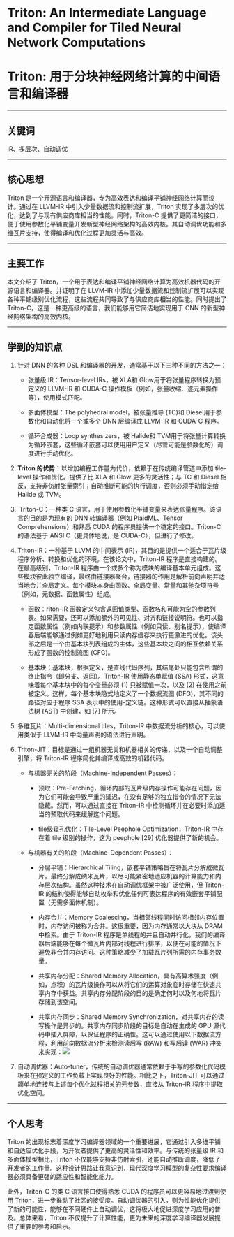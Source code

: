 # Triton: An Intermediate Language and Compiler for Tiled Neural Network Computations

# Triton: 用于分块神经网络计算的中间语言和编译器

---

## 关键词

IR、多层次、自动调优

---

## 核心思想

Triton 是一个开源语言和编译器，专为高效表达和编译平铺神经网络计算而设计。通过在 LLVM-IR 中引入少量数据流和控制流扩展，Triton 实现了多层次的优化，达到了与现有供应商库相当的性能。同时，Triton-C 提供了更简洁的接口，便于使用参数化平铺变量开发新型神经网络架构的高效内核。其自动调优功能和多维瓦片支持，使得编译和优化过程更加灵活与高效。

---

## 主要工作

本文介绍了 Triton，一个用于表达和编译平铺神经网络计算为高效机器代码的开源语言和编译器。并证明了在 LLVM-IR 中添加少量数据流和控制流扩展可以实现各种平铺级别优化流程，这些流程共同导致了与供应商库相当的性能。同时提出了 Triton-C，这是一种更高级的语言，我们能够用它简洁地实现用于 CNN 的新型神经网络架构的高效内核。

---

## 学到的知识点

1. 针对 DNN 的各种 DSL 和编译器的开发，通常基于以下三种不同的方法之一：
   
   - 张量级 IR：Tensor-level IRs，被 XLA和 Glow用于将张量程序转换为预定义的 LLVM-IR 和 CUDA-C 操作模板（例如，张量收缩、逐元素操作等），使用模式匹配。
   
   - 多面体模型：The polyhedral model，被张量推导 (TC)和 Diesel用于参数化和自动化将一个或多个 DNN 层编译成 LLVM-IR 和 CUDA-C 程序。
   
   - 循环合成器：Loop synthesizers，被 Halide和 TVM用于将张量计算转换为循环嵌套，这些循环嵌套可以使用用户定义（尽管可能是参数化的）调度进行手动优化。

2. **Triton 的优势**：以增加编程工作量为代价，依赖于在传统编译管道中添加 tile-level 操作和优化。提供了比 XLA 和 Glow 更多的灵活性；与 TC 和 Diesel 相反，支持非仿射张量索引；自动推断可能的执行调度，否则必须手动指定给 Halide 或 TVM。

3.  Triton-C：一种类 C 语言，用于使用参数化平铺变量来表达张量程序。该语言的目的是为现有的 DNN 转编译器（例如 PlaidML、Tensor Comprehensions）和熟悉 CUDA 的程序员提供一个稳定的接口。Triton-C 的语法基于 ANSI C（更具体地说，是 CUDA-C），但进行了修改。

4. Triton-IR：一种基于 LLVM 的中间表示 (IR)，其目的是提供一个适合于瓦片级程序分析、转换和优化的环境。在该论文中，Triton-IR 程序是直接构建的。在最高级别，Triton-IR 程序由一个或多个称为模块的编译基本单元组成。这些模块彼此独立编译，最终由链接器聚合，链接器的作用是解析前向声明并适当地合并全局定义。每个模块本身由函数、全局变量、常量和其他杂项符号（例如，元数据、函数属性）组成。
   
   - 函数：riton-IR 函数定义包含返回值类型、函数名和可能为空的参数列表。如果需要，还可以添加额外的可见性、对齐和链接说明符。也可以指定函数属性（例如内联提示）和参数属性（例如只读、别名提示），使编译器后端能够通过例如更好地利用只读内存缓存来执行更激进的优化。该头部之后是一个由基本块列表组成的主体，这些基本块之间的相互依赖关系形成了函数的控制流图 (CFG)。
   
   - 基本块：基本块，根据定义，是直线代码序列，其结尾处只能包含所谓的终止指令（即分支、返回）。Triton-IR 使用静态单赋值 (SSA) 形式，这意味着每个基本块中的每个变量必须 (1) 只被赋值一次，以及 (2) 在使用之前被定义。这样，每个基本块隐式地定义了一个数据流图 (DFG)，其不同的路径对应于程序 SSA 表示中的使用-定义链。这种形式可以直接从抽象语法树 (AST) 中创建，如 [7] 所示。

5. 多维瓦片：Multi-dimensional tiles，Triton-IR 中数据流分析的核心，可以使用类似于 LLVM-IR 中向量声明的语法进行声明。

6. Triton-JIT：目标是通过一组机器无关和机器相关的传递，以及一个自动调整引擎，将 Triton-IR 程序简化并编译成高效的机器代码。
   
   - 与机器无关的阶段（Machine-Independent Passes）：
     
     - 预取：Pre-Fetching，循环内部的瓦片级内存操作可能存在问题，因为它们可能会导致严重的延迟，在没有足够的独立指令的情况下无法隐藏。然而，可以通过直接在 Triton-IR 中检测循环并在必要时添加适当的预取代码来缓解这个问题。
     
     - tile级窥孔优化：Tile-Level Peephole Optimization，Triton-IR 中存在着 tile 级别的操作，这为 peephole [29] 优化器提供了新的机会。
   
   - 与机器有关的阶段（Machine-Dependent Passes）：
     
     - 分层平铺：Hierarchical Tiling，嵌套平铺策略旨在将瓦片分解成微瓦片，最终分解成纳米瓦片，以尽可能紧密地适应机器的计算能力和内存层次结构。虽然这种技术在自动调优框架中被广泛使用，但 Triton-IR 的结构使得能够自动枚举和优化任何可表达程序的有效嵌套平铺配置（无需多面体机制）。
     
     - 内存合并：Memory Coalescing，当相邻线程同时访问相邻内存位置时，内存访问被称为合并。这很重要，因为内存通常以大块从 DRAM 中检索。由于 Triton-IR 程序是单线程的并且自动并行化，我们的编译器后端能够在每个微瓦片内部对线程进行排序，以便在可能的情况下避免非合并内存访问。这种策略减少了加载瓦片列所需的内存事务数量。
     
     - 共享内存分配：Shared Memory Allocation，具有高算术强度（例如，点积）的瓦片级操作可以从将它们的运算对象临时存储在快速共享内存中获益。共享内存分配阶段的目的是确定何时以及何地将瓦片存储到该空间。
     
     - 共享内存同步：Shared Memory Synchronization，对共享内存的读写操作是异步的。共享内存同步阶段的目标是自动在生成的 GPU 源代码中插入屏障，以保证程序的正确性。这可以通过使用以下数据流方程，利用前向数据流分析来检测读后写 (RAW) 和写后读 (WAR) 冲突来实现：![](C:\Users\MCQSW\AppData\Roaming\marktext\images\2024-10-15-12-23-18-image.png)

7. 自动调优器：Auto-tuner，传统的自动调优器通常依赖于手写的参数化代码模板来在预定义的工作负载上实现良好的性能。相比之下，Triton-JIT 可以通过简单地连接与上述每个优化过程相关的元参数，直接从 Triton-IR 程序中提取优化空间。

---

## 个人思考

Triton 的出现标志着深度学习编译器领域的一个重要进展，它通过引入多维平铺和自适应优化手段，为开发者提供了更高的灵活性和效率。与传统的张量级 IR 和多面体模型相比，Triton 不仅能够支持非仿射索引，还能自动推断调度，降低了开发者的工作量。这种设计思路让我意识到，现代深度学习模型的复杂性要求编译器必须具备更强的适应性和智能化能力。

此外，Triton-C 的类 C 语言接口使得熟悉 CUDA 的程序员可以更容易地过渡到使用 Triton，进一步推动了社区的接受度。自动调优器的引入，则为性能优化提供了新的可能性，能够在不同硬件上自动调优，这将极大地促进深度学习应用的普及。总体来看，Triton 不仅提升了计算性能，更为未来的深度学习编译器发展提供了重要的参考和启示。
